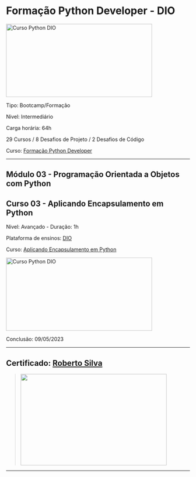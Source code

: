 # **Formação Python Developer - DIO**

<img src="https://hermes.dio.me/tracks/cover/ac0e208f-9ab9-471d-84ae-0107cfd2156a.png" alt="Curso Python DIO" width="400" height="200">

Tipo: Bootcamp/Formação

Nivel: Intermediário

Carga horária: 64h

29 Cursos / 8 Desafios de Projeto / 2 Desafios de Código

Curso: [Formação Python Developer](https://web.dio.me/track/formacao-python-developer)

---
## **Módulo 03 - Programação Orientada a Objetos com Python**
## **Curso 03 - Aplicando Encapsulamento em Python**

Nivel: Avançado - Duração: 1h

Plataforma de ensinos: [DIO](www.dio.me)

Curso: [Aplicando Encapsulamento em Python](https://web.dio.me/course/encapsulamento/learning/2efc143d-fd96-4455-a423-aca0409ab954?back=/track/formacao-python-developer&tab=undefined&moduleId=undefined)

<img src="https://hermes.dio.me/courses/cover/ba12fdd5-9d7f-4e31-a677-77191d08f7a2_cover.png" alt="Curso Python DIO" width="400" height="200">


Conclusão: 09/05/2023

---
## Certificado: [Roberto Silva](https://www.dio.me/certificate/37471E33/share)
>
><img src="https://hermes.digitalinnovation.one/certificates/cover/37471E33.jpg" width="400" height="250">
---
